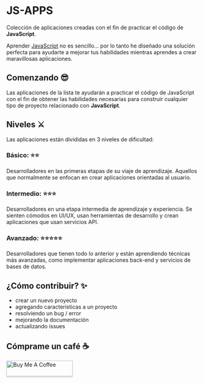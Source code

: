 # JS-APPS

Colección de aplicaciones creadas con el fin de practicar el código de <b>JavaScript</b>.

Aprender [JavaScript](https://developer.mozilla.org/es/docs/Web/JavaScript) no es sencillo... por lo tanto he diseñado una solución perfecta para ayudarte a mejorar tus habilidades mientras aprendes a crear maravillosas aplicaciones.

## Comenzando 😎

Las aplicaciones de la lista te ayudarán a practicar el código de JavaScript con el fin de obtener las habilidades necesarias para construir cualquier tipo de proyecto relacionado con <b>JavaScript</b>.

## Niveles ⚔️

Las aplicaciones están divididas en 3 niveles de dificultad:

### Básico: ⭐⭐ <br>

Desarrolladores en las primeras etapas de su viaje de aprendizaje. Aquellos que normalmente se enfocan en crear aplicaciones orientadas al usuario.

### Intermedio: ⭐⭐⭐ <br>

Desarrolladores en una etapa intermedia de aprendizaje y experiencia. Se sienten cómodos en UI/UX, usan herramientas de desarrollo y crean aplicaciones que usan servicios API.

### Avanzado: ⭐⭐⭐⭐⭐ <br>

Desarrolladores que tienen todo lo anterior y están aprendiendo técnicas más avanzadas, como implementar aplicaciones back-end y servicios de bases de datos.

## ¿Cómo contribuir? ✨

- crear un nuevo proyecto
- agregando caracteristicas a un proyecto 
- resolviendo un bug / error
- mejorando la documentación
- actualizando issues


## Cómprame un café ☕

<a href="https://www.buymeacoffee.com/hernandoabella" target="_blank"><img src="https://www.buymeacoffee.com/assets/img/custom_images/orange_img.png" alt="Buy Me A Coffee" style="height: 41px !important;width: 174px !important;box-shadow: 0px 3px 2px 0px rgba(190, 190, 190, 0.5) !important;-webkit-box-shadow: 0px 3px 2px 0px rgba(190, 190, 190, 0.5) !important;" ></a>
